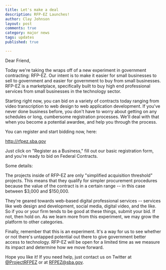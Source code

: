 ```yaml
---
title: Let's make a deal
description: RFP-EZ Launches!
author: Clay Johnson
layout: post
comments: true
category: major news
tags: updates
published: true

---
```


Dear Friend,

Today we're taking the wraps off of a new experiment in government contracting: RFP-EZ. Our intent is to make it easier for small businesses to sell to government and easier for government to buy from small businesses. RFP-EZ is a marketplace, specifically built to buy high end professional services from small businesses in the technology sector. 

Starting right now, you can bid on a variety of contracts today ranging from video transcription to web design to web application development. If you've never done business before, you don't have to worry about getting on any schedules or long, cumbersome registration processes. We'll deal with that when you become a potential awardee, and help you through the process.

You can register and start bidding now, here: 

http://rfpez.sba.gov

Just click on "Register as a Business," fill out our basic registration form, and you're ready to bid on Federal Contracts. 

Some details:

The projects inside of RFP-EZ are only "simplified acquisition threshold" projects. This means that they qualify for simpler procurement procedures because the value of the contract is in a certain range -- in this case between $3,000 and $150,000. 

They're geared towards web-based digital professional services -- services like web design and development, social media, digital video, and the like. So if you or your firm tends to be good at these things, submit your bid. If not, then hold on. As we learn more from this experiment, we may grow the platform to other categories.

Finally, remember that this is an experiment. It's a way for us to see whether or not there's untapped potential out there to give government better access to technology. RFP-EZ will be open for a limited time as we measure its impact and determine how we move forward.

Hope you like it! If you need help, just contact us on Twitter at [@ProjectRFPEZ](http://www.twitter.com/projectrfpez) or at [RFPEZ@sba.gov](mailto:RFPEZ@sba.gov).
